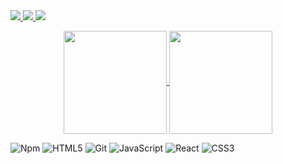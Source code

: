 <a href="https://www.linkedin.com/in/leonardo-lindroth/" target="_blank">
  <img src="https://img.shields.io/badge/-LinkedIn-3462A2?style=flat&logo=linkedin&logoColor=white">
</a>

<a href="mailto:leolindroth14@gmail.com" target="_blank">
  <img src="https://img.shields.io/badge/-Gmail-3462A2?style=flat&logo=gmail&logoColor=white">
</a>

<img src="https://i.ibb.co/n1G3JbV/2.png">
 
 
<p align="center">
  <a href="https://github.com/LeonardoLindroth">
    <img
      align="center"
      height="165"
      src="https://github-readme-stats.vercel.app/api?username=LeonardoLindroth&show_icons=true&count_private=true&title_color=D8D8D8&text_color=D8D8D8&icon_color=172B47&bg_color=172B47"
    />
  </a>
  
  <a href="https://github.com/LeonardoLindroth">
    <img
      align="center"
      height="165"
      src="https://github-readme-stats.vercel.app/api/top-langs/?username=LeonardoLindroth&hide=java,html&title_color=D8D8D8&text_color=D8D8D8&icon_color=D8D8D8&bg_color=172B47&layout=compact&theme=radical"
    />
  </a>
</p>

![Npm](https://img.shields.io/badge/-NPM-CB3837?style=flat&logo=npm&logoColor=white)
![HTML5](https://img.shields.io/badge/-HTML5-E34F26?style=flat&logo=html5&logoColor=white)
![Git](https://img.shields.io/badge/-Git-F05032?style=flat&logo=git&logoColor=white)
![JavaScript](https://img.shields.io/badge/-JavaScript-F7DF1E?style=flat&logo=javascript&logoColor=black)
![React](https://img.shields.io/badge/-React-52b7d3?style=flat&logo=react&logoColor=white)
![CSS3](https://img.shields.io/badge/-CSS3-1572B6?style=flat&logo=css3)
